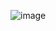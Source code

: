 ![image](https://user-images.githubusercontent.com/51279124/89191570-f9eab100-d557-11ea-9fa3-ca667303644f.png)
